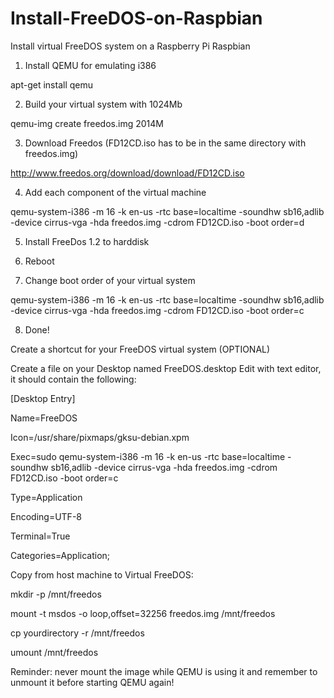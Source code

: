 # Install-FreeDOS-on-Raspbian
Install virtual FreeDOS system on a Raspberry Pi Raspbian

1. Install QEMU for emulating i386

apt-get install qemu

2. Build your virtual system with 1024Mb

qemu-img create freedos.img 2014M

3. Download Freedos (FD12CD.iso has to be in the same directory with freedos.img)

http://www.freedos.org/download/download/FD12CD.iso

4. Add each component of the virtual machine

qemu-system-i386 -m 16 -k en-us -rtc base=localtime -soundhw sb16,adlib -device cirrus-vga -hda freedos.img -cdrom FD12CD.iso -boot order=d

5. Install FreeDos 1.2 to harddisk

6. Reboot

7. Change boot order of your virtual system

qemu-system-i386 -m 16 -k en-us -rtc base=localtime -soundhw sb16,adlib -device cirrus-vga -hda freedos.img -cdrom FD12CD.iso -boot order=c​

8. Done!

Create a shortcut for your FreeDOS virtual system (OPTIONAL)

Create a file on your Desktop named FreeDOS.desktop
Edit with text editor, it should contain the following:

[Desktop Entry]

Name=FreeDOS

Icon=/usr/share/pixmaps/gksu-debian.xpm

Exec=sudo qemu-system-i386 -m 16 -k en-us -rtc base=localtime -soundhw sb16,adlib -device cirrus-vga -hda freedos.img -cdrom FD12CD.iso -boot order=c​

Type=Application

Encoding=UTF-8

Terminal=True

Categories=Application;


Copy from host machine to Virtual FreeDOS:

mkdir -p /mnt/freedos

mount -t msdos -o loop,offset=32256 freedos.img /mnt/freedos

cp yourdirectory -r /mnt/freedos

umount /mnt/freedos



Reminder: never mount the image while QEMU is using it and remember to unmount it before starting QEMU again!
